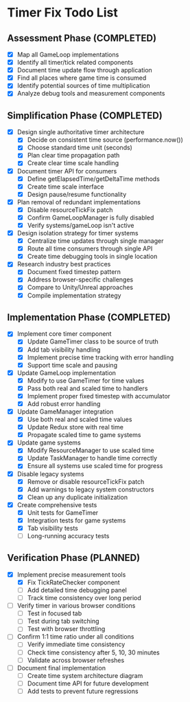 # Timer Fix Todo List

## Assessment Phase (COMPLETED)
- [x] Map all GameLoop implementations
- [x] Identify all timer/tick related components
- [x] Document time update flow through application
- [x] Find all places where game time is consumed
- [x] Identify potential sources of time multiplication
- [x] Analyze debug tools and measurement components

## Simplification Phase (COMPLETED)
- [x] Design single authoritative timer architecture
  - [x] Decide on consistent time source (performance.now())
  - [x] Choose standard time unit (seconds)
  - [x] Plan clear time propagation path
  - [x] Create clear time scale handling
- [x] Document timer API for consumers
  - [x] Define getElapsedTime/getDeltaTime methods
  - [x] Create time scale interface
  - [x] Design pause/resume functionality
- [x] Plan removal of redundant implementations
  - [x] Disable resourceTickFix patch
  - [x] Confirm GameLoopManager is fully disabled
  - [x] Verify systems/gameLoop isn't active
- [x] Design isolation strategy for timer systems
  - [x] Centralize time updates through single manager
  - [x] Route all time consumers through single API
  - [x] Create time debugging tools in single location
- [x] Research industry best practices
  - [x] Document fixed timestep pattern
  - [x] Address browser-specific challenges
  - [x] Compare to Unity/Unreal approaches
  - [x] Compile implementation strategy

## Implementation Phase (COMPLETED)
- [x] Implement core timer component
  - [x] Update GameTimer class to be source of truth
  - [x] Add tab visibility handling
  - [x] Implement precise time tracking with error handling
  - [x] Support time scale and pausing
- [x] Update GameLoop implementation
  - [x] Modify to use GameTimer for time values
  - [x] Pass both real and scaled time to handlers
  - [x] Implement proper fixed timestep with accumulator
  - [x] Add robust error handling
- [x] Update GameManager integration
  - [x] Use both real and scaled time values
  - [x] Update Redux store with real time
  - [x] Propagate scaled time to game systems
- [x] Update game systems
  - [x] Modify ResourceManager to use scaled time
  - [x] Update TaskManager to handle time correctly
  - [x] Ensure all systems use scaled time for progress
- [x] Disable legacy systems
  - [x] Remove or disable resourceTickFix patch
  - [x] Add warnings to legacy system constructors
  - [x] Clean up any duplicate initialization
- [x] Create comprehensive tests
  - [x] Unit tests for GameTimer
  - [x] Integration tests for game systems
  - [x] Tab visibility tests
  - [ ] Long-running accuracy tests

## Verification Phase (PLANNED)
- [x] Implement precise measurement tools
  - [x] Fix TickRateChecker component
  - [ ] Add detailed time debugging panel
  - [ ] Track time consistency over long period
- [ ] Verify timer in various browser conditions
  - [ ] Test in focused tab
  - [ ] Test during tab switching
  - [ ] Test with browser throttling
- [ ] Confirm 1:1 time ratio under all conditions
  - [ ] Verify immediate time consistency
  - [ ] Check time consistency after 5, 10, 30 minutes
  - [ ] Validate across browser refreshes
- [ ] Document final implementation
  - [ ] Create time system architecture diagram
  - [ ] Document time API for future development
  - [ ] Add tests to prevent future regressions